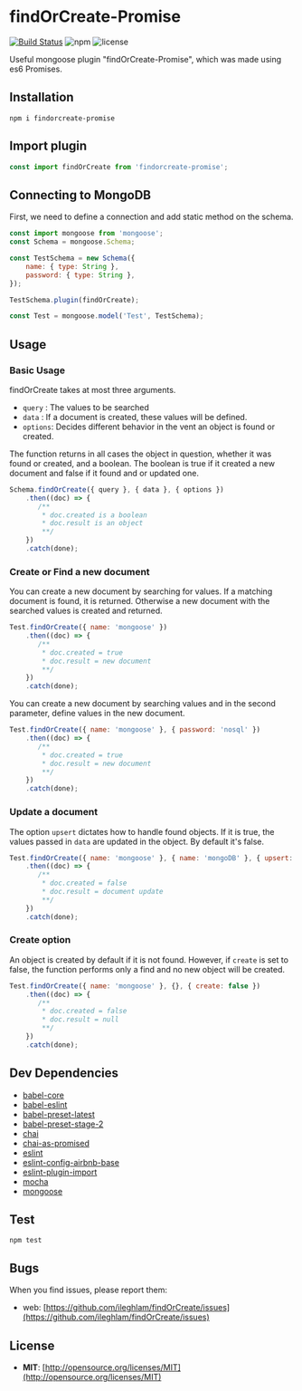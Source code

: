 # findOrCreate-Promise

[![Build Status](https://travis-ci.org/travis-ci/travis-web.svg?branch=master)](https://travis-ci.org/travis-ci/travis-web)
![npm](https://img.shields.io/npm/v/findorcreate-promise.svg)
![license](https://img.shields.io/npm/l/findorcreate-promise.svg)

Useful mongoose plugin "findOrCreate-Promise", which was made using es6 Promises.

## Installation

```
npm i findorcreate-promise
```

## Import plugin


```javascript
const import findOrCreate from 'findorcreate-promise';
```

## Connecting to MongoDB

First, we need to define a connection and add static method on the schema.

```javascript
const import mongoose from 'mongoose';
const Schema = mongoose.Schema;

const TestSchema = new Schema({
    name: { type: String },
    password: { type: String },
});

TestSchema.plugin(findOrCreate);

const Test = mongoose.model('Test', TestSchema);
```

## Usage

### Basic Usage

findOrCreate takes at most three arguments.

* `query` : The values to be searched
* `data` : If a document is created, these values will be defined.
* `options`: Decides different behavior in the vent an object is found or created.

The function returns in all cases the object in question, whether it was found or created, and a boolean.
The boolean is true if it created a new document and false if it found and or updated one.

```javascript
Schema.findOrCreate({ query }, { data }, { options })
    .then((doc) => {
       /**
        * doc.created is a boolean
        * doc.result is an object
        **/
    })
    .catch(done);
```

### Create or Find a new document

You can create a new document by searching for values. If a matching document is found, it is returned.
Otherwise a new document with the searched values is created and returned.

```javascript
Test.findOrCreate({ name: 'mongoose' })
    .then((doc) => {
       /**
        * doc.created = true
        * doc.result = new document
        **/
    })
    .catch(done);
```

You can create a new document by searching values and in the second parameter, define values in the
new document.


```javascript
Test.findOrCreate({ name: 'mongoose' }, { password: 'nosql' })
    .then((doc) => {
       /**
        * doc.created = true
        * doc.result = new document
        **/
    })
    .catch(done);
```

### Update a document


The option `upsert` dictates how to handle found objects. If it is true, the values passed in `data`
are updated in the object. By default it's false.

```javascript
Test.findOrCreate({ name: 'mongoose' }, { name: 'mongoDB' }, { upsert: true })
    .then((doc) => {
       /**
        * doc.created = false
        * doc.result = document update
        **/
    })
    .catch(done);
```

### Create option

An object is created by default if it is not found. However, if `create` is set to false, the function performs only
a find and no new object will be created.

```javascript
Test.findOrCreate({ name: 'mongoose' }, {}, { create: false })
    .then((doc) => {
       /**
        * doc.created = false
        * doc.result = null
        **/
    })
    .catch(done);
```

## Dev Dependencies

* [babel-core](https://github.com/babel/babel/tree/master/packages/babel-core)
* [babel-eslint](https://github.com/babel/babel-eslint)
* [babel-preset-latest](https://github.com/babel/babel/tree/master/packages/babel-preset-latest)
* [babel-preset-stage-2](https://github.com/babel/babel/tree/master/packages/babel-preset-stage-2)
* [chai](https://github.com/chaijs/chai)
* [chai-as-promised](https://github.com/domenic/chai-as-promised)
* [eslint](https://github.com/eslint/eslint)
* [eslint-config-airbnb-base](https://github.com/airbnb/javascript)
* [eslint-plugin-import](https://github.com/benmosher/eslint-plugin-import)
* [mocha](https://github.com/mochajs/mocha)
* [mongoose](https://github.com/Automattic/mongoose)

## Test

```
npm test
```

## Bugs

When you find issues, please report them:

* web: [https://github.com/ileghlam/findOrCreate/issues](https://github.com/ileghlam/findOrCreate/issues)

## License

* __MIT__: [http://opensource.org/licenses/MIT](http://opensource.org/licenses/MIT)